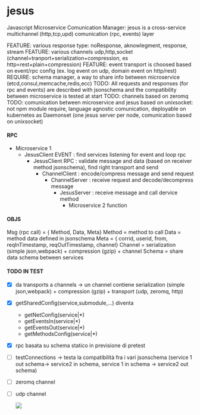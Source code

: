 # jesus
Javascript Microservice Comunication Manager:
jesus is a cross-service multichannel (http,tcp,upd) comunication (rpc, events) layer

FEATURE: various response type: noResponse, aknowlegment, response, stream
FEATURE: various channels udp,http,socket (channel=tranport+serialization+compression, es http=rest+plain+compression)
FEATURE: event transport is choosed based on event/rpc config (ex. log event on udp, domain event on http/rest)
REQUIRE: schema manager, a way to share info between microservice (etcd,consul,memcache,redis,ecc)
TODO: All requests and responses (for rpc and events) are described with jsonschema and the compatibility between microservice is tested at start
TODO: channels based on zeromq
TODO: comunication between microservice and jesus based on unixsocket: not npm module require, language agnostic comunication, deployable on kubernetes as Daemonset (one jesus server per node, comunication based on unixsocket)

#### RPC
- Microservice 1
  - JesusClient EVENT : find services listening for event and loop rpc
    - JesusClient RPC : validate message and data (based on receiver method jsonschema), find right transport and send
      - ChannelClient : encode/compress message and send request
        - ChannelServer : receive request and decode/decompress message
          - JesusServer : receive message and call dervice method
            - Microservice 2 function


#### OBJS
Msg (rpc call) = { Method, Data, Meta}
Method = method to call
Data = method data defined in jsonschema
Meta = { corrid, userid, from, reqInTimestamp, reqOutTimestamp, channel}
Channel = serialization (simple json,webpack) + compression (gzip)  + channel
Schema = share data schema between services


#### TODO IN TEST
- [x] da transports a channels -> un channel contiene serialization (simple json,webpack) + compression (gzip)  + transport (udp, zeromq, http)
- [x] getSharedConfig(service,submodule,...) diventa
  - getNetConfig(service|*)
  - getEventsIn(service|*)
  - getEventsOut(service|*)
  - getMethodsConfig(service|*)

- [x] rpc basata su schema statico in previsione di pretest
- [ ] testConnections -> testa la compatibilità fra i vari  jsonschema (service 1 out schema-> service2 in schema, service 1 in schema -> service2 out schema)
- [ ] zeromq channel
- [ ] udp channel

  <img src="https://cdn.rawgit.com/giorgio-casciaro/jesus/master/svg/test.svg">
